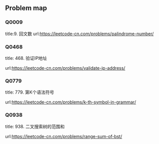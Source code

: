 ## Problem map

### Q0009

title:9. 回文数
url:<https://leetcode-cn.com/problems/palindrome-number/>


### Q0468
title: 468. 验证IP地址

url:<https://leetcode-cn.com/problems/validate-ip-address/>


### Q0779

title: 779. 第K个语法符号

url:<https://leetcode-cn.com/problems/k-th-symbol-in-grammar/>



### Q0938

title: 938. 二叉搜索树的范围和

url:<https://leetcode-cn.com/problems/range-sum-of-bst/>